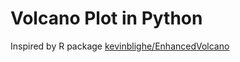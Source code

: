 # Volcano Plot in Python

Inspired by R package [kevinblighe/EnhancedVolcano](https://github.com/kevinblighe/EnhancedVolcano)
